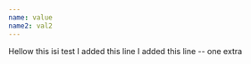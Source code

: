 ```yaml
---
name: value
name2: val2
---
```



Hellow this isi test
I added this line
I added this line -- one extra

